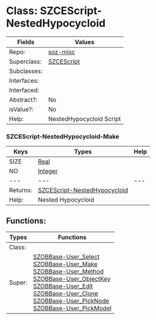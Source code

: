 
# Class:	SZCEScript-NestedHypocycloid

| Fields | Values |
| --------- | --------- |
| Repo: | [soz-misc](/repos/soz-misc.html) |
| Superclass: | [SZCEScript](SZCEScript.html) |
| Subclasses: |  |
| Interfaces: |  |
| Interfaced: |  |
| Abstract?: | No |
| isValue?: | No |
| Help: | NestedHypocycloid Script |

### SZCEScript-NestedHypocycloid-Make

| Keys | Types | Help |
| --------- | --------- | --------- |
| SIZE | [Real](Real.html) |  |
| NO | [Integer](Integer.html) |  |
| --- | --- | --- |
| Returns: | [SZCEScript-NestedHypocycloid](SZCEScript-NestedHypocycloid.html) |
| Help: | Nested Hypocycloid |


## Functions:

| Types | Functions |
| --------- | --------- |
| Class: |  |
| Super: | [SZOBBase-User_Select](SZOBBase.html) <br> [SZOBBase-User_Make](SZOBBase.html) <br> [SZOBBase-User_Method](SZOBBase.html) <br> [SZOBBase-User_ObjectKey](SZOBBase.html) <br> [SZOBBase-User_Edit](SZOBBase.html) <br> [SZOBBase-User_Clone](SZOBBase.html) <br> [SZOBBase-User_PickNode](SZOBBase.html) <br> [SZOBBase-User_PickModel](SZOBBase.html) |


